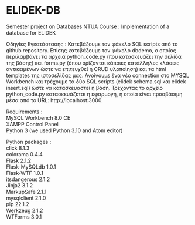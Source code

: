 # ELIDEK-DB
Semester project on Databases NTUA Course : Implementation of a database for ELIDEK

Οδηγίες Εγκατάστασης :
Κατεβάζουμε τον φάκελο SQL scripts από το github repository. Επίσης κατεβάζουμε τον φάκελο dbdemo, ο οποίος περιλαμβάνει τα αρχεία python_code.py (που κατασκευάζει την σελίδα της βάσης) και forms.py (όπου ορίζονται κάποιες κατάλληλες κλάσεις αντικειμένων ώστε να επιτευχθεί η CRUD υλοποίηση) και τα html templates της ιστοσελίδας μας. 
Ανοίγουμε ένα νέο connection στο MYSQL Workbench και τρέχουμε τα δύο SQL scripts (elidek schema.sql και elidek insert.sql) ώστε να κατασκευαστεί η βάση. Τρέχοντας το αρχείο python_code.py κατασκευάζεται η εφαρμογή, η οποία είναι προσβάσιμη μέσα από το URL: http://localhost:3000.

Requirements :  
MySQL Workbench 8.0 CE  
XAMPP Control Panel  
Python 3 (we used Python 3.10 and Atom editor)  

Python packages :    
click         8.1.3  
colorama      0.4.4  
Flask         2.1.2  
Flask-MySQLdb 1.0.1  
Flask-WTF     1.0.1  
itsdangerous  2.1.2  
Jinja2        3.1.2  
MarkupSafe    2.1.1  
mysqlclient   2.1.0  
pip           22.1.2  
Werkzeug      2.1.2  
WTForms       3.0.1  
